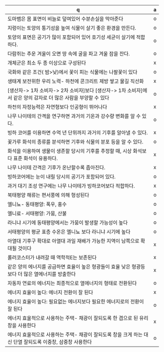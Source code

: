  q  | a
--- | ---
도마뱀은 몸 표면이 비늘로 덮여있어 수분손실을 막아준다		| o
지렁이는 토양의 통기성을 높여 식물이 살기 좋은 환경을 만든다.		| o
토양의 표면은 공기가 많이 포함되어 있어 호기성 세균이 살기에 적합하다.		| o
다람쥐는 추운 겨울이 오면 땅 속에 굴을 파고 겨울 잠을 잔다.		| o
개체군은 최소 두 종 이상으로 구성된다		| x
국화와 같은 조건( 밤>낮)에서 꽃이 피는 식물에는 나팔꽃이 있다		| o
생태계 보전위한 우리 노력- 하천에 콘크리트 제방 쌓고 물길 직선화		| x
[생산자-> 1차 소비자-> 2차 소비자]보다 [생산자-> 1차 소비자]에서 같은 양의 감자로 더 많은 사람을 부양할 수 있다		| o
하천의 자정능력은 자연형보다 인공형이 뛰어나다		| x 
나무 나이테의 간격을 연구하면 과거의 기온과 강수량 변화를 알 수 있다.		| o
빙하 코어를 이용하면 수억 년 단위까지 과거의 기후를 알아낼 수 있다.		| x
꽃가루 화석의 종류를 분석하면 기후와 식물의 분포 등을 알 수 있다.		| o
화석을 이용하여 생물이 생존할 당시의 기후를 추정할 때, 시상 화석보다 표준 화석이 유용하다.		| x
나무 나이테 간격은 기후가 온난할수록 좁아진다.		| x
빙하코어에는 눈이 내릴 당시의 공기가 포함되어 있다.		| o
과거 대기 조성 연구에는 나무 나이테가 빙하코어보다 적합하다.		| x
북태평양 해류는 편서풍에 의해 형성된다		| o
엘니뇨- 동태평양: 폭우, 홍수		| o
엘니료- 서태평양: 가뭄, 산불		| o
라니냐 시기에 동태평양에서는 가뭄이 발생할 가능성이 높다		| o
서태평양의 평균 표층 수온은 엘니뇨 보다 라니냐 시기에 높다		| o
아열대 기후구 확대로 아열대 과일 재배가 가능한 지역이 남쪽으로 확대될 것이다		| x
롤러코스터가 내려갈 때 역학적E는 보존된다		| x
같은 양의 에너지를 공급하면 효율이 높은 형광들이 효율 낮은 형광등보다 더 많은 열에너지를 방출한다		| x
자동차 연료의 에너지는 최종적으로 열에너지의 형태로 전환된다		| o
에너지 효율이 높다: 에너지 전환이 잘 된다		| x
에너지 효율이 높다: 필요없는 에너지보다 필요한 에너지로의 전환이 잘 된다		| o
에너지 효울적으로 사용하는 주택- 채광이 잘되도록 한 겹으로 된 유리창을 사용한다		| x
에너지 효울적으로 사용하는 주택- 채광이 잘되도록 창을 크게 하는 대신 단열 잘되도록 이중창, 삼중창 사용한다		| o
